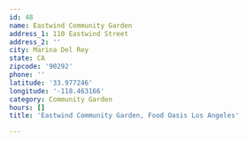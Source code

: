 ```yaml
---
id: 48
name: Eastwind Community Garden
address_1: 110 Eastwind Street
address_2: ''
city: Marina Del Rey
state: CA
zipcode: '90292'
phone: ''
latitude: '33.977246'
longitude: '-118.463166'
category: Community Garden
hours: []
title: 'Eastwind Community Garden, Food Oasis Los Angeles'

---
```

